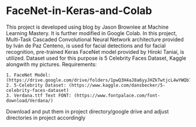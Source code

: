 # FaceNet-in-Keras-and-Colab

This project is developed using blog by Jason Brownlee at Machine Learning Mastery. It is further modified in Google Colab. In this project, Multi-Task Cascaded Convolutional Neural Network architecture provided by Iván de Paz Centeno, is used for facial detections and for facial recognition, pre-trained Keras FaceNet model provided by Hiroki Taniai, is utilized. Dataset used for this purpose is 5 Celebrity Faces Dataset, Kaggle alongwith my pictures. Requirements:

    1. FaceNet Model: (https://drive.google.com/drive/folders/1pwQ3H4aJ8a6yyJHZkTwtjcL4wYWQb7bn)
    2. 5-Celebrity Dataset: (https://www.kaggle.com/dansbecker/5-celebrity-faces-dataset)
    3. Verdana.ttf Text FONT: (https://www.fontpalace.com/font-download/Verdana/)

Download and put them in project directory/google drive and adjust directories in project accordingly
